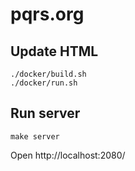 # pqrs.org

## Update HTML

```
./docker/build.sh
./docker/run.sh
```

## Run server

```
make server
```

Open http://localhost:2080/

